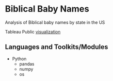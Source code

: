 # Biblical Baby Names

Analysis of Biblical baby names by state in the US

Tableau Public [visualization](https://public.tableau.com/profile/danielle.hill#!/vizhome/BiblicalBabyNames/Dashboard1)

## Languages and Toolkits/Modules
- Python
  - pandas
  - numpy
  -	os
